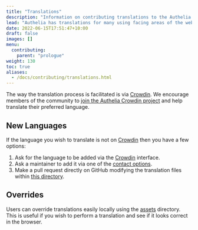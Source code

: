```yaml
---
title: "Translations"
description: "Information on contributing translations to the Authelia project."
lead: "Authelia has translations for many using facing areas of the web portal. Contributing to these translations is a very easy process."
date: 2022-06-15T17:51:47+10:00
draft: false
images: []
menu:
  contributing:
    parent: "prologue"
weight: 130
toc: true
aliases:
  - /docs/contributing/translations.html
---
```


The way the translation process is facilitated is via [Crowdin]. We encourage members of the community to
[join the Authelia Crowdin project](https://translate.authelia.com) and help translate their preferred language.

## New Languages

If the language you wish to translate is not on [Crowdin] then you have a few options:

1. Ask for the language to be added via the [Crowdin] interface.
2. Ask a maintainer to add it via one of the [contact options](../../information/contact.md).
3. Make a pull request directly on GitHub modifying the translation files within
[this directory](https://github.com/authelia/authelia/tree/master/internal/server/locales).

## Overrides

Users can override translations easily locally using the
[assets](../../configuration/miscellaneous/server.md#assetpath) directory. This is useful if you wish to perform a
translation and see if it looks correct in the browser.

[Crowdin]: https://translate.authelia.com
